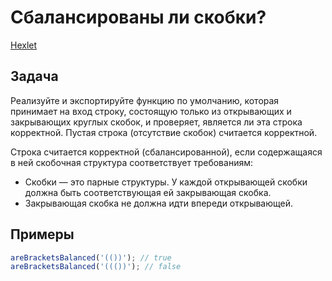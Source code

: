 # Сбалансированы ли скобки?

[Hexlet](https://ru.hexlet.io/challenges/intro_to_programming_balanced_brackets_exercise)

## Задача

Реализуйте и экспортируйте функцию по умолчанию, которая принимает на вход строку, состоящую только из открывающих и закрывающих круглых скобок, и проверяет, является ли эта строка корректной. Пустая строка (отсутствие скобок) считается корректной.

Строка считается корректной (сбалансированной), если содержащаяся в ней скобочная структура соответствует требованиям:

- Скобки — это парные структуры. У каждой открывающей скобки должна быть соответствующая ей закрывающая скобка.
- Закрывающая скобка не должна идти впереди открывающей.

## Примеры

```js
areBracketsBalanced('(())'); // true
areBracketsBalanced('((())'); // false
```
